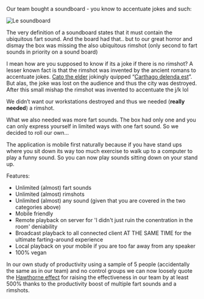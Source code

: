 Our team bought a soundboard - you know to accentuate jokes and such:

![Le soundboard](http://media.lagerhaus.se/Image/Generate.ashx?uri=~/Archive/Images/ProductImages/43084078.jpg&size=3&type=1&interpolationType=4&width=300&height=300 "Le soundboard")

The very definition of a soundboard states that it must contain the ubiquitous fart sound. And the board had that.. but to our great horror and dismay the box was missing the also ubiquitous rimshot (only second to fart sounds in priority on a sound board)

I mean how are you supposed to know if its a joke if there is no rimshot? A lesser known fact is that the rimshot was invented by the ancient romans to accentuate jokes. [Cato the elder](http://en.wikipedia.org/wiki/Cato_the_Elder) jokingly quipped “[Carthago delenda est](http://en.wikipedia.org/wiki/Carthago_delenda_est)”. But alas, the joke was lost on the audience and thus the city was destroyed. After this small mishap the rimshot was invented to accentuate the j/k lol

We didn’t want our workstations destroyed and thus we needed (**really needed**) a rimshot.

What we also needed was more fart sounds. The box had only one and you can only express yourself in limited ways with one fart sound. So we decided to roll our own...

The application is mobile first naturally because if you have stand ups where you sit down its way too much exercise to walk up to a computer to play a funny sound. So you can now play sounds sitting down on your stand up.

Features:
* Unlimited (almost) fart sounds
* Unlimited (almost) rimshots
* Unlimited (almost) any sound (given that you are covered in the two categories above)
* Mobile friendly
* Remote playback on server for 'I didn't just ruin the conentration in the room' deniability
* Broadcast playback to all connected client AT THE SAME TIME for the ultimate farting-around experience
* Local playback on your mobile if you are too far away from any speaker
* 100% vegan

In our own study of productivity using a sample of 5 people (accidentally the same as in our team) and no control groups we can now loosely quote the [Hawthorne effect](http://en.wikipedia.org/wiki/Hawthorne_effect) for raising the effectiveness in our team by at least 500% thanks to the productivity boost of multiple fart sounds and a rimshots.

